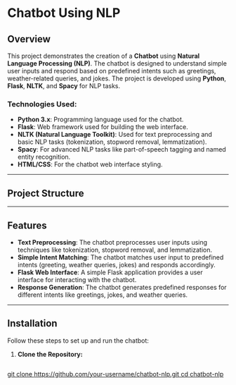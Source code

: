 # Chatbot Using NLP

## Overview

This project demonstrates the creation of a **Chatbot** using **Natural Language Processing (NLP)**. The chatbot is designed to understand simple user inputs and respond based on predefined intents such as greetings, weather-related queries, and jokes. The project is developed using **Python**, **Flask**, **NLTK**, and **Spacy** for NLP tasks.

### Technologies Used:
- **Python 3.x**: Programming language used for the chatbot.
- **Flask**: Web framework used for building the web interface.
- **NLTK (Natural Language Toolkit)**: Used for text preprocessing and basic NLP tasks (tokenization, stopword removal, lemmatization).
- **Spacy**: For advanced NLP tasks like part-of-speech tagging and named entity recognition.
- **HTML/CSS**: For the chatbot web interface styling.

---

## Project Structure


---

## Features

- **Text Preprocessing**: The chatbot preprocesses user inputs using techniques like tokenization, stopword removal, and lemmatization.
- **Simple Intent Matching**: The chatbot matches user input to predefined intents (greeting, weather queries, jokes) and responds accordingly.
- **Flask Web Interface**: A simple Flask application provides a user interface for interacting with the chatbot.
- **Response Generation**: The chatbot generates predefined responses for different intents like greetings, jokes, and weather queries.

---

## Installation

Follow these steps to set up and run the chatbot:

1. **Clone the Repository:**

   ```bash
 [  git clone https://github.com/your-username/chatbot-nlp.git
   cd chatbot-nlp](https://github.com/avantika021/Chotbot-using-NLP.git)
